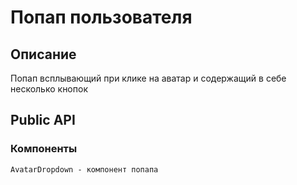 # Попап пользователя
## Описание
Попап всплывающий при клике на аватар и содержащий в себе несколько кнопок
## Public API
### Компоненты
    AvatarDropdown - компонент попапа